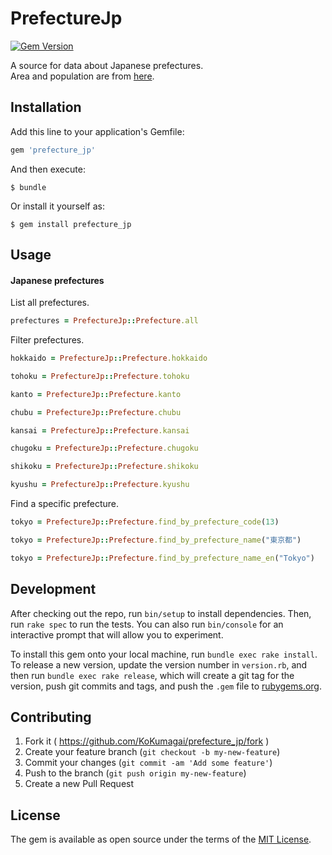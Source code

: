 # PrefectureJp

[![Gem Version](https://badge.fury.io/rb/prefecture_jp.svg)](https://badge.fury.io/rb/prefecture_jp)

A source for data about Japanese prefectures.  
Area and population are from [here](http://www.e-stat.go.jp/SG1/estat/GL08020103.do?_toGL08020103_&tclassID=000001068779&cycleCode=0&requestSender=search).

## Installation

Add this line to your application's Gemfile:

```ruby
gem 'prefecture_jp'
```

And then execute:

    $ bundle

Or install it yourself as:

    $ gem install prefecture_jp

## Usage

#### Japanese prefectures

List all prefectures.

```ruby
prefectures = PrefectureJp::Prefecture.all
```

Filter prefectures.

```ruby
hokkaido = PrefectureJp::Prefecture.hokkaido

tohoku = PrefectureJp::Prefecture.tohoku

kanto = PrefectureJp::Prefecture.kanto

chubu = PrefectureJp::Prefecture.chubu

kansai = PrefectureJp::Prefecture.kansai

chugoku = PrefectureJp::Prefecture.chugoku

shikoku = PrefectureJp::Prefecture.shikoku

kyushu = PrefectureJp::Prefecture.kyushu
```

Find a specific prefecture.

```ruby
tokyo = PrefectureJp::Prefecture.find_by_prefecture_code(13)

tokyo = PrefectureJp::Prefecture.find_by_prefecture_name("東京都")

tokyo = PrefectureJp::Prefecture.find_by_prefecture_name_en("Tokyo")
```

## Development

After checking out the repo, run `bin/setup` to install dependencies. Then, run `rake spec` to run the tests. You can also run `bin/console` for an interactive prompt that will allow you to experiment.

To install this gem onto your local machine, run `bundle exec rake install`. To release a new version, update the version number in `version.rb`, and then run `bundle exec rake release`, which will create a git tag for the version, push git commits and tags, and push the `.gem` file to [rubygems.org](https://rubygems.org).

## Contributing

1. Fork it ( https://github.com/KoKumagai/prefecture_jp/fork )
2. Create your feature branch (`git checkout -b my-new-feature`)
3. Commit your changes (`git commit -am 'Add some feature'`)
4. Push to the branch (`git push origin my-new-feature`)
5. Create a new Pull Request

## License

The gem is available as open source under the terms of the [MIT License](http://opensource.org/licenses/MIT).
